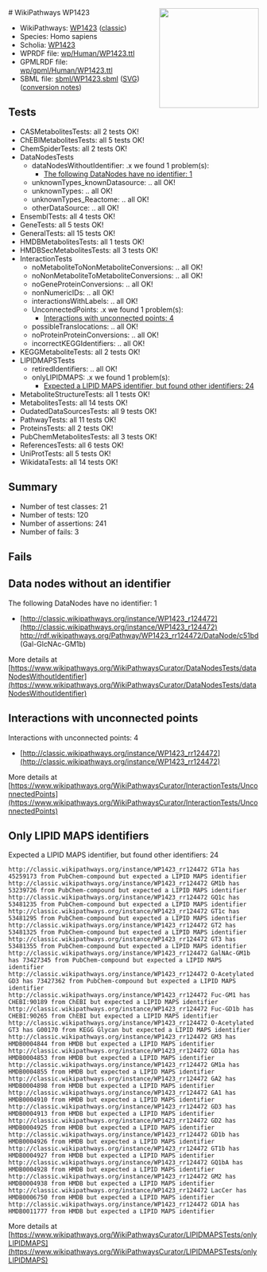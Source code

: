 <img style="float: right; width: 200px" src="https://upload.wikimedia.org/wikipedia/commons/thumb/8/83/Wplogo_with_text_500.png/640px-Wplogo_with_text_500.png" />
# WikiPathways WP1423

* WikiPathways: [WP1423](https://wikipathways.org/pathways/WP1423) ([classic](https://classic.wikipathways.org/instance/WP1423))
* Species: Homo sapiens
* Scholia: [WP1423](https://scholia.toolforge.org/wikipathways/WP1423)
* WPRDF file: [wp/Human/WP1423.ttl](../wp/Human/WP1423.ttl)
* GPMLRDF file: [wp/gpml/Human/WP1423.ttl](../wp/gpml/Human/WP1423.ttl)
* SBML file: [sbml/WP1423.sbml](../sbml/WP1423.sbml) ([SVG](../sbml/WP1423.svg)) ([conversion notes](../sbml/WP1423.txt))

## Tests
* CASMetabolitesTests: all 2 tests OK!
* ChEBIMetabolitesTests: all 5 tests OK!
* ChemSpiderTests: all 2 tests OK!
* DataNodesTests
    * dataNodesWithoutIdentifier: .x we found 1 problem(s):
        * [The following DataNodes have no identifier: 1](#d2d32fa0)
    * unknownTypes_knownDatasource: .. all OK!
    * unknownTypes: .. all OK!
    * unknownTypes_Reactome: .. all OK!
    * otherDataSource: .. all OK!
* EnsemblTests: all 4 tests OK!
* GeneTests: all 5 tests OK!
* GeneralTests: all 15 tests OK!
* HMDBMetabolitesTests: all 1 tests OK!
* HMDBSecMetabolitesTests: all 3 tests OK!
* InteractionTests
    * noMetaboliteToNonMetaboliteConversions: .. all OK!
    * noNonMetaboliteToMetaboliteConversions: .. all OK!
    * noGeneProteinConversions: .. all OK!
    * nonNumericIDs: .. all OK!
    * interactionsWithLabels: .. all OK!
    * UnconnectedPoints: .x we found 1 problem(s):
        * [Interactions with unconnected points: 4](#35a61adc)
    * possibleTranslocations: .. all OK!
    * noProteinProteinConversions: .. all OK!
    * incorrectKEGGIdentifiers: .. all OK!
* KEGGMetaboliteTests: all 2 tests OK!
* LIPIDMAPSTests
    * retiredIdentifiers: .. all OK!
    * onlyLIPIDMAPS: .x we found 1 problem(s):
        * [Expected a LIPID MAPS identifier, but found other identifiers: 24](#d0bfb69b)
* MetaboliteStructureTests: all 1 tests OK!
* MetabolitesTests: all 14 tests OK!
* OudatedDataSourcesTests: all 9 tests OK!
* PathwayTests: all 11 tests OK!
* ProteinsTests: all 2 tests OK!
* PubChemMetabolitesTests: all 3 tests OK!
* ReferencesTests: all 6 tests OK!
* UniProtTests: all 5 tests OK!
* WikidataTests: all 14 tests OK!


## Summary

* Number of test classes: 21
* Number of tests: 120
* Number of assertions: 241
* Number of fails: 3

## Fails

<a name="d2d32fa0" />

## Data nodes without an identifier

The following DataNodes have no identifier: 1

* [http://classic.wikipathways.org/instance/WP1423_r124472](http://classic.wikipathways.org/instance/WP1423_r124472) http://rdf.wikipathways.org/Pathway/WP1423_rr124472/DataNode/c51bd (Gal-GlcNAc-GM1b)


More details at [https://www.wikipathways.org/WikiPathwaysCurator/DataNodesTests/dataNodesWithoutIdentifier](https://www.wikipathways.org/WikiPathwaysCurator/DataNodesTests/dataNodesWithoutIdentifier)

<a name="35a61adc" />

## Interactions with unconnected points

Interactions with unconnected points: 4

* [http://classic.wikipathways.org/instance/WP1423_rr124472](http://classic.wikipathways.org/instance/WP1423_rr124472)


More details at [https://www.wikipathways.org/WikiPathwaysCurator/InteractionTests/UnconnectedPoints](https://www.wikipathways.org/WikiPathwaysCurator/InteractionTests/UnconnectedPoints)

<a name="d0bfb69b" />

## Only LIPID MAPS identifiers

Expected a LIPID MAPS identifier, but found other identifiers: 24
```
http://classic.wikipathways.org/instance/WP1423_rr124472 GT1a has 45259173 from PubChem-compound but expected a LIPID MAPS identifier
http://classic.wikipathways.org/instance/WP1423_rr124472 GM1b has 53239726 from PubChem-compound but expected a LIPID MAPS identifier
http://classic.wikipathways.org/instance/WP1423_rr124472 GQ1c has 53481235 from PubChem-compound but expected a LIPID MAPS identifier
http://classic.wikipathways.org/instance/WP1423_rr124472 GT1c has 53481295 from PubChem-compound but expected a LIPID MAPS identifier
http://classic.wikipathways.org/instance/WP1423_rr124472 GT2 has 53481325 from PubChem-compound but expected a LIPID MAPS identifier
http://classic.wikipathways.org/instance/WP1423_rr124472 GT3 has 53481355 from PubChem-compound but expected a LIPID MAPS identifier
http://classic.wikipathways.org/instance/WP1423_rr124472 GalNAc-GM1b has 73427345 from PubChem-compound but expected a LIPID MAPS identifier
http://classic.wikipathways.org/instance/WP1423_rr124472 O-Acetylated GD3 has 73427362 from PubChem-compound but expected a LIPID MAPS identifier
http://classic.wikipathways.org/instance/WP1423_rr124472 Fuc-GM1 has CHEBI:90189 from ChEBI but expected a LIPID MAPS identifier
http://classic.wikipathways.org/instance/WP1423_rr124472 Fuc-GD1b has CHEBI:90265 from ChEBI but expected a LIPID MAPS identifier
http://classic.wikipathways.org/instance/WP1423_rr124472 O-Acetylated GT3 has G00170 from KEGG Glycan but expected a LIPID MAPS identifier
http://classic.wikipathways.org/instance/WP1423_rr124472 GM3 has HMDB0004844 from HMDB but expected a LIPID MAPS identifier
http://classic.wikipathways.org/instance/WP1423_rr124472 GD1a has HMDB0004853 from HMDB but expected a LIPID MAPS identifier
http://classic.wikipathways.org/instance/WP1423_rr124472 GM1a has HMDB0004855 from HMDB but expected a LIPID MAPS identifier
http://classic.wikipathways.org/instance/WP1423_rr124472 GA2 has HMDB0004898 from HMDB but expected a LIPID MAPS identifier
http://classic.wikipathways.org/instance/WP1423_rr124472 GA1 has HMDB0004910 from HMDB but expected a LIPID MAPS identifier
http://classic.wikipathways.org/instance/WP1423_rr124472 GD3 has HMDB0004913 from HMDB but expected a LIPID MAPS identifier
http://classic.wikipathways.org/instance/WP1423_rr124472 GD2 has HMDB0004925 from HMDB but expected a LIPID MAPS identifier
http://classic.wikipathways.org/instance/WP1423_rr124472 GD1b has HMDB0004926 from HMDB but expected a LIPID MAPS identifier
http://classic.wikipathways.org/instance/WP1423_rr124472 GT1b has HMDB0004927 from HMDB but expected a LIPID MAPS identifier
http://classic.wikipathways.org/instance/WP1423_rr124472 GQ1bA has HMDB0004928 from HMDB but expected a LIPID MAPS identifier
http://classic.wikipathways.org/instance/WP1423_rr124472 GM2 has HMDB0004938 from HMDB but expected a LIPID MAPS identifier
http://classic.wikipathways.org/instance/WP1423_rr124472 LacCer has HMDB0006750 from HMDB but expected a LIPID MAPS identifier
http://classic.wikipathways.org/instance/WP1423_rr124472 GD1A has HMDB0011777 from HMDB but expected a LIPID MAPS identifier
```

More details at [https://www.wikipathways.org/WikiPathwaysCurator/LIPIDMAPSTests/onlyLIPIDMAPS](https://www.wikipathways.org/WikiPathwaysCurator/LIPIDMAPSTests/onlyLIPIDMAPS)

